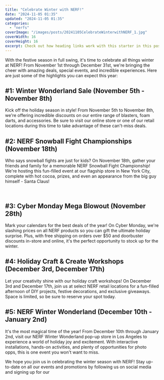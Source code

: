 ```yaml
---
title: "Celebrate Winter with NERF!"
date: "2024-11-05 01:35"
updated: "2024-11-05 01:35"
categories:
  - "nerfs"
coverImage: "/images/posts/20241105CelebrateWinterwithNERF_1.jpg"
coverWidth: 16
coverHeight: 16
excerpt: Check out how heading links work with this starter in this post.
---
```


<script>
  import { base } from '$app/paths';
</script>


With the festive season in full swing, it's time to celebrate all things winter at NERF! From November 1st through December 31st, we're bringing the cheer with amazing deals, special events, and incredible experiences. Here are just some of the highlights you can expect this year:

## #1: Winter Wonderland Sale (November 5th - November 8th)

Kick off the holiday season in style! From November 5th to November 8th, we're offering incredible discounts on our entire range of blasters, foam darts, and accessories. Be sure to visit our online store or one of our retail locations during this time to take advantage of these can't-miss deals.

## #2: NERF Snowball Fight Championships (November 18th)

Who says snowball fights are just for kids? On November 18th, gather your friends and family for a memorable NERF Snowball Fight Championship! We're hosting this fun-filled event at our flagship store in New York City, complete with hot cocoa, prizes, and even an appearance from the big guy himself - Santa Claus!


<img class="cover-image" src="{base}/images/posts/20241105CelebrateWinterwithNERF_2.jpg" alt="" style="aspect-ratio: 16 / 16;" width="16" height="16">

## #3: Cyber Monday Mega Blowout (November 28th)

Mark your calendars for the best deals of the year! On Cyber Monday, we're slashing prices on all NERF products so you can gift the ultimate holiday surprise. Plus, with free shipping on orders over $50 and doorbuster discounts in-store and online, it's the perfect opportunity to stock up for the winter.

## #4: Holiday Craft & Create Workshops (December 3rd, December 17th)

Let your creativity shine with our holiday craft workshops! On December 3rd and December 17th, join us at select NERF retail locations for a fun-filled afternoon of DIY projects, festive decorations, and exclusive giveaways. Space is limited, so be sure to reserve your spot today.

## #5: NERF Winter Wonderland (December 10th - January 2nd)

It's the most magical time of the year! From December 10th through January 2nd, visit our NERF Winter Wonderland pop-up store in Los Angeles to experience a world of holiday joy and excitement. With interactive installations, hands-on activities, and plenty of opportunities for photo opps, this is one event you won't want to miss.

We hope you join us in celebrating the winter season with NERF! Stay up-to-date on all our events and promotions by following us on social media and signing up for our